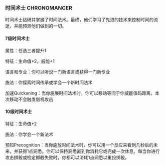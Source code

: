 ### 时间术士 CHRONOMANCER

时间术士钻研并掌握了时间法术。最终，他们学习了先进的技术来控制时间的流逝，并能预测他们做到的一切。

#### 7级时间术士

属性：任选三者提升1

特征：生命值+2，威能+1

语言和专业：你可以听说一门新语言或获得一门新专业

施法：你探索时间传承或学会一个新时间法术

加速Quickening：当你施展时间法术时，你可以移动等同于你威能值码距离。本次移动不会触发借机攻击

#### 10级时间术士

特征：生命值+2

施法：你学会一个新法术

预知Precognition：当你施放时间法术时，你可以用一个反应来看到几秒后的未来，并获得1点洞悉。你可以保持洞悉直到你消耗它或完成一次休息。每当你进行攻击掷骰或检定掷骰失败时，你都可以消耗1点洞悉以重投掷骰。
